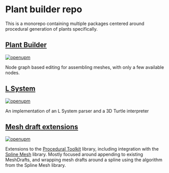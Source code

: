 # Plant builder repo

This is a monorepo containing multiple packages centered around procedural generation of plants specifically.

## [Plant Builder](Packages/com.dman.plantbuilder)

[![openupm](https://img.shields.io/npm/v/com.dman.plantbuilder?label=openupm&registry_uri=https://package.openupm.com)](https://openupm.com/packages/com.dman.plantbuilder/)

Node graph based editing for assembling meshes, with only a few available nodes.

## [L System](Packages/com.dman.l-system)

[![openupm](https://img.shields.io/npm/v/com.dman.l-system?label=openupm&registry_uri=https://package.openupm.com)](https://openupm.com/packages/com.dman.l-system/)

An implementation of an L System parser and a 3D Turtle interpreter

## [Mesh draft extensions](Packages/com.dman.MeshDraftExtensions)

[![openupm](https://img.shields.io/npm/v/com.dman.mesh-draft-extensions?label=openupm&registry_uri=https://package.openupm.com)](https://openupm.com/packages/com.dman.mesh-draft-extensions/)

Extensions to the [Procedural Toolkit](https://github.com/Syomus/ProceduralToolkit) library, including integration with the [Spline Mesh](https://github.com/benoit-dumas/SplineMesh) library. Mostly focused around appending to existing MeshDrafts, and wrapping mesh drafts around a spline using the algorithm from the Spline Mesh library.
